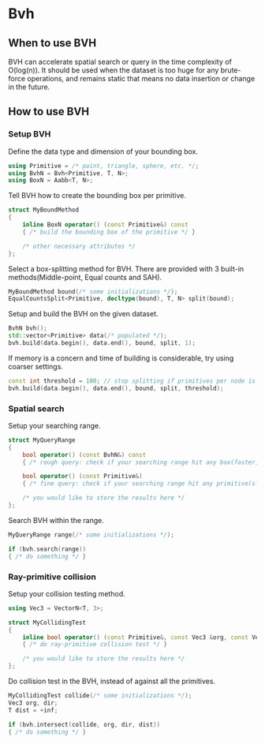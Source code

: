 # Bvh

## When to use BVH

BVH can accelerate spatial search or query in the time complexity of O(log(n)).
It should be used when the dataset is too huge for any brute-force operations,
and remains static that means no data insertion or change in the future.

## How to use BVH

### Setup BVH

Define the data type and dimension of your bounding box.

```cpp
using Primitive = /* point, triangle, sphere, etc. */;
using BvhN = Bvh<Primitive, T, N>;
using BoxN = Aabb<T, N>;
```

Tell BVH how to create the bounding box per primitive.

```cpp
struct MyBoundMethod
{
    inline BoxN operator() (const Primitive&) const
    { /* build the bounding box of the primitive */ }

    /* other necessary attributes */
};
```

Select a box-splitting method for BVH. There are provided with 3 built-in methods(Middle-point, Equal counts and SAH).

```cpp
MyBoundMethod bound(/* some initializations */);
EqualCountsSplit<Primitive, decltype(bound), T, N> split(bound);
```

Setup and build the BVH on the given dataset.

```cpp
BvhN bvh();
std::vector<Primitive> data(/* populated */);
bvh.build(data.begin(), data.end(), bound, split, 1);
```

If memory is a concern and time of building is considerable, try using coarser settings.

```cpp
const int threshold = 100; // stop splitting if primitives per node is fewer than this number
bvh.build(data.begin(), data.end(), bound, split, threshold);
```

### Spatial search

Setup your searching range.

```cpp
struct MyQueryRange
{
    bool operator() (const BvhN&) const
    { /* rough query: check if your searching range hit any box(faster) */ }

    bool operator() (const Primitive&)
    { /* fine query: check if your searching range hit any primitive(slower) */ }

    /* you would like to store the results here */
};
```

Search BVH within the range.

```cpp
MyQueryRange range(/* some initializations */);

if (bvh.search(range))
{ /* do something */ }
```

### Ray-primitive collision

Setup your collision testing method.

```cpp
using Vec3 = VectorN<T, 3>;

struct MyCollidingTest
{
    inline bool operator() (const Primitive&, const Vec3 &org, const Vec3 &dir, T &dist) const
    { /* do ray-primitive collision test */ }

    /* you would like to store the results here */
};
```

Do collision test in the BVH, instead of against all the primitives.

```cpp
MyCollidingTest collide(/* some initializations */);
Vec3 org, dir;
T dist = +inf;

if (bvh.intersect(collide, org, dir, dist))
{ /* do something */ }
```
